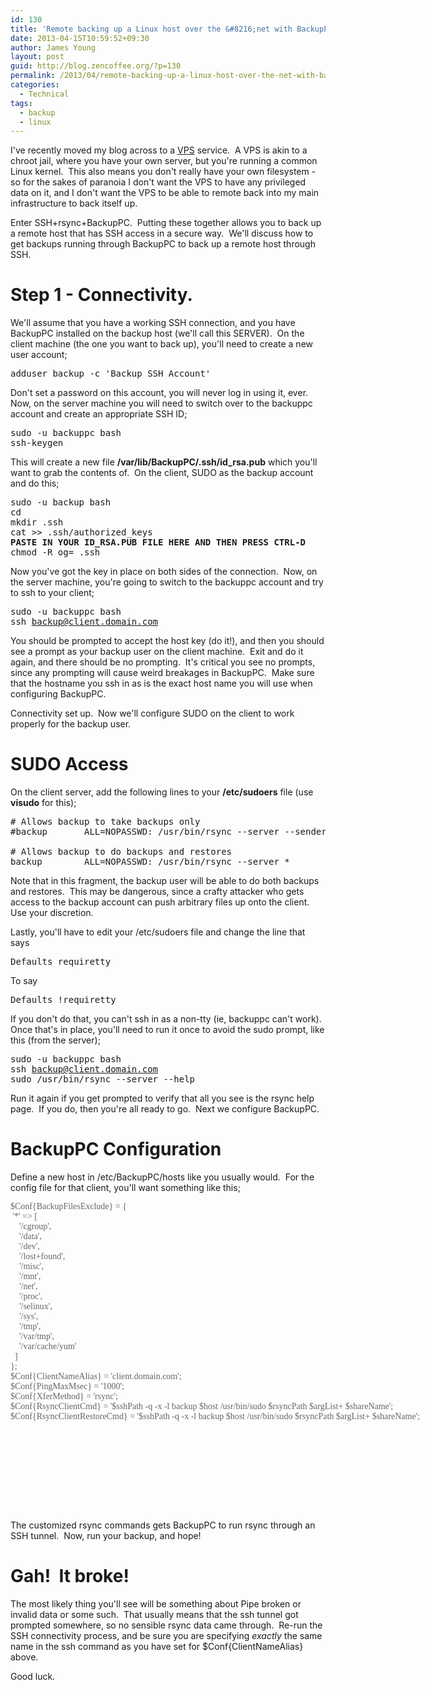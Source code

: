 ```yaml
---
id: 130
title: 'Remote backing up a Linux host over the &#8216;net with BackupPC'
date: 2013-04-15T10:59:52+09:30
author: James Young
layout: post
guid: http://blog.zencoffee.org/?p=130
permalink: /2013/04/remote-backing-up-a-linux-host-over-the-net-with-backuppc/
categories:
  - Technical
tags:
  - backup
  - linux
---
```

I've recently moved my blog across to a [VPS](http://en.wikipedia.org/wiki/Virtual_private_server) service.  A VPS is akin to a chroot jail, where you have your own server, but you're running a common Linux kernel.  This also means you don't really have your own filesystem - so for the sakes of paranoia I don't want the VPS to have any privileged data on it, and I don't want the VPS to be able to remote back into my main infrastructure to back itself up.

Enter SSH+rsync+BackupPC.  Putting these together allows you to back up a remote host that has SSH access in a secure way.  We'll discuss how to get backups running through BackupPC to back up a remote host through SSH.

# Step 1 - Connectivity.

We'll assume that you have a working SSH connection, and you have BackupPC installed on the backup host (we'll call this SERVER).  On the client machine (the one you want to back up), you'll need to create a new user account;

<pre>adduser backup -c 'Backup SSH Account'</pre>

Don't set a password on this account, you will never log in using it, ever.  Now, on the server machine you will need to switch over to the backuppc account and create an appropriate SSH ID;

<pre>sudo -u backuppc bash
ssh-keygen</pre>

This will create a new file **/var/lib/BackupPC/.ssh/id_rsa.pub** which you'll want to grab the contents of.  On the client, SUDO as the backup account and do this;

<pre>sudo -u backup bash
cd
mkdir .ssh
cat &gt;&gt; .ssh/authorized_keys
<strong>PASTE IN YOUR ID_RSA.PUB FILE HERE AND THEN PRESS CTRL-D
</strong>chmod -R og= .ssh</pre>

Now you've got the key in place on both sides of the connection.  Now, on the server machine, you're going to switch to the backuppc account and try to ssh to your client;

<pre>sudo -u backuppc bash
ssh <a href="mailto:backup@client.domain.com">backup@client.domain.com</a></pre>

You should be prompted to accept the host key (do it!), and then you should see a prompt as your backup user on the client machine.  Exit and do it again, and there should be no prompting.  It's critical you see no prompts, since any prompting will cause weird breakages in BackupPC.  Make sure that the hostname you ssh in as is the exact host name you will use when configuring BackupPC.

Connectivity set up.  Now we'll configure SUDO on the client to work properly for the backup user.

# SUDO Access

On the client server, add the following lines to your **/etc/sudoers** file (use **visudo** for this);

<pre># Allows backup to take backups only
#backup       ALL=NOPASSWD: /usr/bin/rsync --server --sender *

# Allows backup to do backups and restores
backup        ALL=NOPASSWD: /usr/bin/rsync --server *</pre>

Note that in this fragment, the backup user will be able to do both backups and restores.  This may be dangerous, since a crafty attacker who gets access to the backup account can push arbitrary files up onto the client.  Use your discretion.

Lastly, you'll have to edit your /etc/sudoers file and change the line that says

<pre>Defaults requiretty</pre>

To say

<pre>Defaults !requiretty</pre>

If you don't do that, you can't ssh in as a non-tty (ie, backuppc can't work).  Once that's in place, you'll need to run it once to avoid the sudo prompt, like this (from the server);

<pre>sudo -u backuppc bash
ssh <a href="mailto:backup@client.domain.com">backup@client.domain.com</a>
sudo /usr/bin/rsync --server --help</pre>

Run it again if you get prompted to verify that all you see is the rsync help page.  If you do, then you're all ready to go.  Next we configure BackupPC.

# BackupPC Configuration

Define a new host in /etc/BackupPC/hosts like you usually would.  For the config file for that client, you'll want something like this;

<pre style="width: 756px; height: 495px;"><span style="color: #666666; font-family: Consolas;">$Conf{BackupFilesExclude} = {
 '*' =&gt; [
    '/cgroup',
    '/data',
    '/dev',
    '/lost+found',
    '/misc',
    '/mnt',
    '/net',
    '/proc',
    '/selinux',
    '/sys',
    '/tmp',
    '/var/tmp',
    '/var/cache/yum'
  ]
};
$Conf{ClientNameAlias} = 'client.domain.com';
$Conf{PingMaxMsec} = '1000';
$Conf{XferMethod} = 'rsync';
$Conf{RsyncClientCmd} = '$sshPath -q -x -l backup $host /usr/bin/sudo $rsyncPath $argList+ $shareName';
<span style="color: #666666; font-family: Consolas;">$Conf{RsyncClientRestoreCmd} = '$sshPath -q -x -l backup $host /usr/bin/sudo $rsyncPath $argList+ $shareName';</span></span></pre>

The customized rsync commands gets BackupPC to run rsync through an SSH tunnel.  Now, run your backup, and hope!

# Gah!  It broke!

The most likely thing you'll see will be something about Pipe broken or invalid data or some such.  That usually means that the ssh tunnel got prompted somewhere, so no sensible rsync data came through.  Re-run the SSH connectivity process, and be sure you are specifying _exactly_ the same name in the ssh command as you have set for $Conf{ClientNameAlias} above.

Good luck.